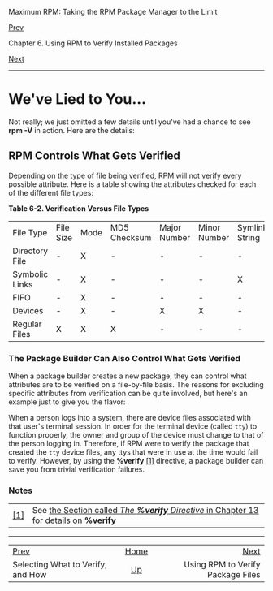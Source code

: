 <div class="NAVHEADER">

Maximum RPM: Taking the RPM Package Manager to the Limit

</div>

[Prev](s1-rpm-verify-what-to-verify.html)

Chapter 6. Using RPM to Verify Installed Packages

[Next](ch-rpm-checksig.html)

-----

<div class="sect1">

# <span id="s1-rpm-verify-we-lied">We've Lied to You…</span>

Not really; we just omitted a few details until you've had a chance to
see **rpm -V** in action. Here are the details:

<div class="sect2">

## <span id="s2-rpm-verify-verification-control">RPM Controls What Gets Verified</span>

Depending on the type of file being verified, RPM will not verify every
possible attribute. Here is a table showing the attributes checked for
each of the different file types:

<div class="table">

<span id="tb-rpm-verify-verification-control"></span>

**Table 6-2. Verification Versus File Types**

|                |           |      |              |              |              |                |       |       |                   |
| -------------- | --------- | ---- | ------------ | ------------ | ------------ | -------------- | ----- | ----- | ----------------- |
| File Type      | File Size | Mode | MD5 Checksum | Major Number | Minor Number | Symlink String | Owner | Group | Modification Time |
| Directory File | \-        | X    | \-           | \-           | \-           | \-             | X     | X     | \-                |
| Symbolic Links | \-        | X    | \-           | \-           | \-           | X              | X     | X     | \-                |
| FIFO           | \-        | X    | \-           | \-           | \-           | \-             | X     | X     | \-                |
| Devices        | \-        | X    | \-           | X            | X            | \-             | X     | X     | \-                |
| Regular Files  | X         | X    | X            | \-           | \-           | \-             | X     | X     | X                 |

</div>

<div class="sect3">

### <span id="s3-rpm-verify-package-builder-control">The Package Builder Can Also Control What Gets Verified</span>

When a package builder creates a new package, they can control what
attributes are to be verified on a file-by-file basis. The reasons for
excluding specific attributes from verification can be quite involved,
but here's an example just to give you the flavor:

When a person logs into a system, there are device files associated with
that user's terminal session. In order for the terminal device (called
`tty`) to function properly, the owner and group of the device must
change to that of the person logging in. Therefore, if RPM were to
verify the package that created the `tty` device files, any ttys that
were in use at the time would fail to verify. However, by using the
**%verify** [<span class="footnote">\[1\]</span>](#FTN.AEN4495)
directive, a package builder can save you from trivial verification
failures.

</div>

</div>

</div>

### Notes

|                                                                           |                                                                                                                                                                              |
| ------------------------------------------------------------------------- | ---------------------------------------------------------------------------------------------------------------------------------------------------------------------------- |
| [<span class="footnote">\[1\]</span>](s1-rpm-verify-we-lied.html#AEN4495) | See [the Section called *The **%verify** Directive* in Chapter 13](s1-rpm-inside-files-list-directives.html#s3-rpm-inside-flist-verify-directive) for details on **%verify** |

<div class="NAVFOOTER">

-----

|                                           |                          |                                   |
| :---------------------------------------- | :----------------------: | --------------------------------: |
| [Prev](s1-rpm-verify-what-to-verify.html) |    [Home](index.html)    |      [Next](ch-rpm-checksig.html) |
| Selecting What to Verify, and How         | [Up](ch-rpm-verify.html) | Using RPM to Verify Package Files |

</div>
